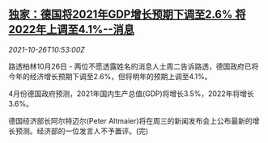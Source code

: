 <!--1635246063000-->
[独家：德国将2021年GDP增长预期下调至2.6% 将2022年上调至4.1%--消息](https://cn.reuters.com/article/exclusive-germany-1026-tues-idCNKBS2HG191)
------

<div><i>2021-10-26T10:53:00Z</i></div><p>路透柏林10月26日 - 两位不愿透露姓名的消息人士周二告诉路透，德国政府已将今年的经济增长预期下调至2.6%，但将明年的预期上调至4.1%。</p><p>4月份德国政府预测，2021年国内生产总值(GDP)将增长3.5%，2022年将增长3.6%。</p><p>德国经济部长阿尔特迈尔(Peter Altmaier)将在周三的新闻发布会上公布最新的增长预测。经济部的一位发言人不予置评。(完)</p>
